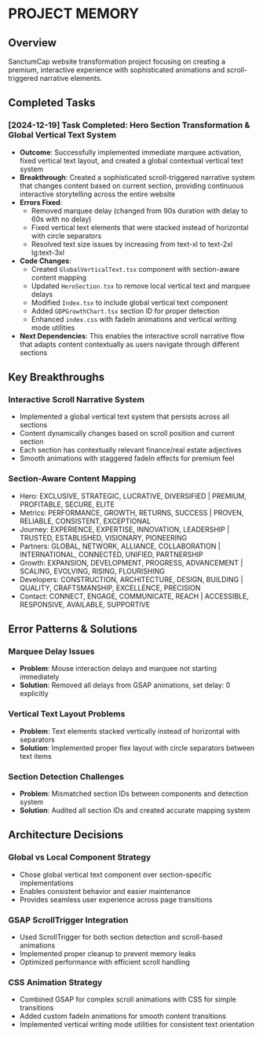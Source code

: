 # PROJECT MEMORY

## Overview
SanctumCap website transformation project focusing on creating a premium, interactive experience with sophisticated animations and scroll-triggered narrative elements.

## Completed Tasks

### [2024-12-19] Task Completed: Hero Section Transformation & Global Vertical Text System
- **Outcome**: Successfully implemented immediate marquee activation, fixed vertical text layout, and created a global contextual vertical text system
- **Breakthrough**: Created a sophisticated scroll-triggered narrative system that changes content based on current section, providing continuous interactive storytelling across the entire website
- **Errors Fixed**: 
  - Removed marquee delay (changed from 90s duration with delay to 60s with no delay)
  - Fixed vertical text elements that were stacked instead of horizontal with circle separators
  - Resolved text size issues by increasing from text-xl to text-2xl lg:text-3xl
- **Code Changes**: 
  - Created `GlobalVerticalText.tsx` component with section-aware content mapping
  - Updated `HeroSection.tsx` to remove local vertical text and marquee delays
  - Modified `Index.tsx` to include global vertical text component
  - Added `GDPGrowthChart.tsx` section ID for proper detection
  - Enhanced `index.css` with fadeIn animations and vertical writing mode utilities
- **Next Dependencies**: This enables the interactive scroll narrative flow that adapts content contextually as users navigate through different sections

## Key Breakthroughs

### Interactive Scroll Narrative System
- Implemented a global vertical text system that persists across all sections
- Content dynamically changes based on scroll position and current section
- Each section has contextually relevant finance/real estate adjectives
- Smooth animations with staggered fadeIn effects for premium feel

### Section-Aware Content Mapping
- Hero: EXCLUSIVE, STRATEGIC, LUCRATIVE, DIVERSIFIED | PREMIUM, PROFITABLE, SECURE, ELITE
- Metrics: PERFORMANCE, GROWTH, RETURNS, SUCCESS | PROVEN, RELIABLE, CONSISTENT, EXCEPTIONAL
- Journey: EXPERIENCE, EXPERTISE, INNOVATION, LEADERSHIP | TRUSTED, ESTABLISHED, VISIONARY, PIONEERING
- Partners: GLOBAL, NETWORK, ALLIANCE, COLLABORATION | INTERNATIONAL, CONNECTED, UNIFIED, PARTNERSHIP
- Growth: EXPANSION, DEVELOPMENT, PROGRESS, ADVANCEMENT | SCALING, EVOLVING, RISING, FLOURISHING
- Developers: CONSTRUCTION, ARCHITECTURE, DESIGN, BUILDING | QUALITY, CRAFTSMANSHIP, EXCELLENCE, PRECISION
- Contact: CONNECT, ENGAGE, COMMUNICATE, REACH | ACCESSIBLE, RESPONSIVE, AVAILABLE, SUPPORTIVE

## Error Patterns & Solutions

### Marquee Delay Issues
- **Problem**: Mouse interaction delays and marquee not starting immediately
- **Solution**: Removed all delays from GSAP animations, set delay: 0 explicitly

### Vertical Text Layout Problems
- **Problem**: Text elements stacked vertically instead of horizontal with separators
- **Solution**: Implemented proper flex layout with circle separators between text items

### Section Detection Challenges
- **Problem**: Mismatched section IDs between components and detection system
- **Solution**: Audited all section IDs and created accurate mapping system

## Architecture Decisions

### Global vs Local Component Strategy
- Chose global vertical text component over section-specific implementations
- Enables consistent behavior and easier maintenance
- Provides seamless user experience across page transitions

### GSAP ScrollTrigger Integration
- Used ScrollTrigger for both section detection and scroll-based animations
- Implemented proper cleanup to prevent memory leaks
- Optimized performance with efficient scroll handling

### CSS Animation Strategy
- Combined GSAP for complex scroll animations with CSS for simple transitions
- Added custom fadeIn animations for smooth content transitions
- Implemented vertical writing mode utilities for consistent text orientation